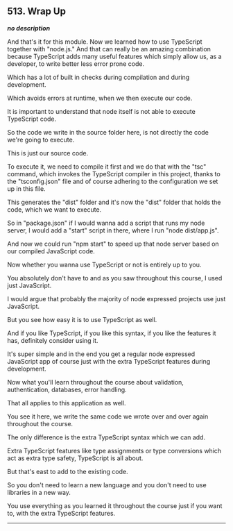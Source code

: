 ## 513. Wrap Up

<strong><em>no description</em></strong>

<v Instructor>And that's it for this module.</v> Now we learned how to use
TypeScript together with "node.js." And that can really be an amazing
combination because TypeScript adds many useful features which simply allow us,
as a developer, to write better less error prone code. 

Which has a lot of built in checks during compilation and during development. 

Which avoids errors at runtime, when we then execute our code. 

It is important to understand that node itself is not able to execute TypeScript
code. 

So the code we write in the source folder here, is not directly the code we're
going to execute. 

This is just our source code. 

To execute it, we need to compile it first and we do that with the "tsc"
command, which invokes the TypeScript compiler in this project, thanks to the
"tsconfig.json" file and of course adhering to the configuration we set up in
this file. 

This generates the "dist" folder and it's now the "dist" folder that holds the
code, which we want to execute. 

So in "package.json" if I would wanna add a script that runs my node server, I
would add a "start" script in there, where I run "node dist/app.js". 

And now we could run "npm start" to speed up that node server based on our
compiled JavaScript code. 

Now whether you wanna use TypeScript or not is entirely up to you. 

You absolutely don't have to and as you saw throughout this course, I used just
JavaScript. 

I would argue that probably the majority of node expressed projects use just
JavaScript. 

But you see how easy it is to use TypeScript as well. 

And if you like TypeScript, if you like this syntax, if you like the features it
has, definitely consider using it. 

It's super simple and in the end you get a regular node expressed JavaScript app
of course just with the extra TypeScript features during development. 

Now what you'll learn throughout the course about validation, authentication,
databases, error handling. 

That all applies to this application as well. 

You see it here, we write the same code we wrote over and over again throughout
the course. 

The only difference is the extra TypeScript syntax which we can add. 

Extra TypeScript features like type assignments or type conversions which act as
extra type safety, TypeScript is all about. 

But that's east to add to the existing code. 

So you don't need to learn a new language and you don't need to use libraries in
a new way. 

You use everything as you learned it throughout the course just if you want to,
with the extra TypeScript features. 

---